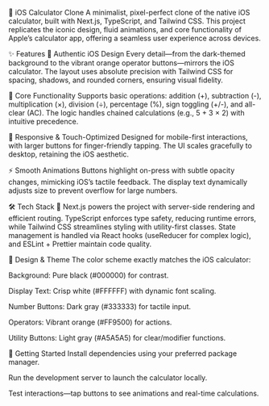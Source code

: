 📱 iOS Calculator Clone
A minimalist, pixel-perfect clone of the native iOS calculator, built with Next.js, TypeScript, and Tailwind CSS. This project replicates the iconic design, fluid animations, and core functionality of Apple’s calculator app, offering a seamless user experience across devices.

✨ Features
🎨 Authentic iOS Design
Every detail—from the dark-themed background to the vibrant orange operator buttons—mirrors the iOS calculator. The layout uses absolute precision with Tailwind CSS for spacing, shadows, and rounded corners, ensuring visual fidelity.

🧮 Core Functionality
Supports basic operations: addition (+), subtraction (-), multiplication (×), division (÷), percentage (%), sign toggling (+/-), and all-clear (AC). The logic handles chained calculations (e.g., 5 + 3 × 2) with intuitive precedence.

📱 Responsive & Touch-Optimized
Designed for mobile-first interactions, with larger buttons for finger-friendly tapping. The UI scales gracefully to desktop, retaining the iOS aesthetic.

⚡ Smooth Animations
Buttons highlight on-press with subtle opacity changes, mimicking iOS’s tactile feedback. The display text dynamically adjusts size to prevent overflow for large numbers.

🛠 Tech Stack
🚀 Next.js powers the project with server-side rendering and efficient routing. TypeScript enforces type safety, reducing runtime errors, while Tailwind CSS streamlines styling with utility-first classes. State management is handled via React hooks (useReducer for complex logic), and ESLint + Prettier maintain code quality.

🎨 Design & Theme
The color scheme exactly matches the iOS calculator:

Background: Pure black (#000000) for contrast.

Display Text: Crisp white (#FFFFFF) with dynamic font scaling.

Number Buttons: Dark gray (#333333) for tactile input.

Operators: Vibrant orange (#FF9500) for actions.

Utility Buttons: Light gray (#A5A5A5) for clear/modifier functions.

🚀 Getting Started
Install dependencies using your preferred package manager.

Run the development server to launch the calculator locally.

Test interactions—tap buttons to see animations and real-time calculations.
